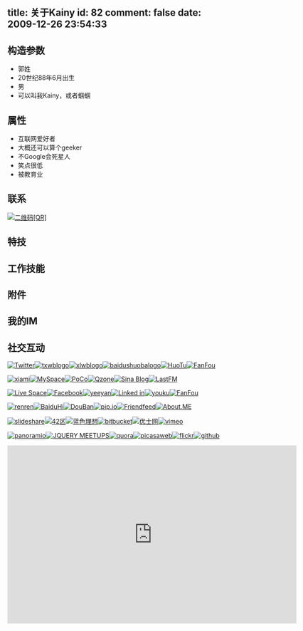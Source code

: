 title: 关于Kainy
id: 82
comment: false
date: 2009-12-26 23:54:33
---

## 构造参数

*   郭姓
*   20世纪88年6月出生
*   男
*   可以叫我Kainy，或者蝈蝈

## 属性

*   互联网爱好者
*   大概还可以算个geeker
*   不Google会死星人
*   笑点很低
*   被教育业

## 联系

[![](/wp-content/uploads/2010/01/contact-info.png "二维码[QR]")](http://chart.apis.google.com/chart?cht=qr&amp;choe=UTF-8&amp;chs=200x200&amp;chl=%3C%E5%A7%93%20%20%20%20%E5%90%8D%3E:%E9%83%AD%20%20%20%20%E6%B6%9B%20%20%20%20%20%20%20%20%20%20%20%20%20%3C%E5%9C%B0%20%20%20%20%E5%9D%80%3E:%E7%A6%8F%E5%B7%9E%E9%97%BD%E4%BE%AF%E5%8E%BF%E4%B8%8A%E8%A1%97%E9%95%87%E5%A4%A7%E5%AD%A6%E5%9F%8E%E5%AD%A6%E5%9B%AD%E8%B7%AF3%E5%8F%B7%20%20%3C%E9%82%AE%20%20%20%20%E7%BC%96%3E:350108%20%20%20%20%20%20%3C%E7%BD%91%20%20%20%20%E5%9D%80%3E:Kainy.CN%20%20%20%20%20%20%20%20%20%20%3C%E6%89%8B%20%20%20%20%E6%9C%BA%3E15806026673%20%20%20%20%20%20%20%20%20%20%3C%E9%82%AE%20%20%20%20%E7%AE%B1%3E:%20%20%20%20%20%20%20%20%20%20%20%20%20%20%20%20%20%20%20GT@Kainy.CN%20%20%20%20%20%20%20%20%20%20%20%20%20%20%20%20%20%20%3C%E6%89%A3%20%20%20%20%E6%89%A3%3E:20202263%20%20%20%20%20%20%20%20&amp;)

## 特技

## 工作技能

## 附件

## 我的IM

## 社交互动

[![Twitter](/wp-content/uploads/2010/01/twitter.gif)](/go/twitter/ "唧唧歪歪")[![txwblogo](/wp-content/uploads/2010/01/txwb.gif)](/go/txwb/ "腾讯微博")[![xlwblogo](/wp-content/uploads/2010/01/sinawb.png)](/go/xlwb/ "新浪微博")[![baidushuobalogo](/wp-content/uploads/2010/01/baidushuoba.jpg)](/go/bdsb/ "百度说吧")[![HuoTu](/wp-content/uploads/2010/01/huotu.gif)](/go/huotu/ "火兔子微博")[![FanFou](/wp-content/uploads/2010/01/fanfou.jpg)](/go/fanfou/ "尚能饭否？")

[![xiami](/wp-content/uploads/2010/01/xiamiicon.png)](/go/xiami/ "虾米音乐")[![MySpace](/wp-content/uploads/2010/01/myspace.gif)](/go/MySpace/ "MySpace")[![PoCo](/wp-content/uploads/2010/01/poco.gif)](/go/poco/ "PoCo")[![Qzone](/wp-content/uploads/2010/01/qqshuqian.gif)](/go/qzone/ "QQ空间")[![Sina Blog](/wp-content/uploads/2010/01/sinavivi.gif)](/go/sina/ "新浪博客")[![LastFM](/wp-content/uploads/2010/01/lastfm.png)](/go/last/ "LastFM收音机")

[![Live Space](/wp-content/uploads/2010/01/livespace.png)](/go/live/ "Live Space")[![Facebook](/wp-content/uploads/2010/01/facebook.gif)](/go/Facebook/ "Facebook")[![yeeyan](/wp-content/uploads/2010/01/yeeyan.jpg)](/go/yeeyan/ "译言网")[![Linked in](/wp-content/uploads/2010/01/linkedin.gif)](/go/linkedin/ "Linked in")[![youku](/wp-content/uploads/2010/01/youku.jpg)](/go/youku/ "优酷视频")[![FanFou](/wp-content/uploads/2010/01/youtube-icon.jpg)](/go/youtube/ "墙外视屏")

[![renren](/wp-content/uploads/2010/01/renren.gif)](/go/renren/ "大学时代")[![BaiduHi](/wp-content/uploads/2010/01/baiducang.gif)](/go/baiduhi/ "BaiduHi")[![DouBan](/wp-content/uploads/2010/01/douban.gif)](/go/douban/ "豆瓣空间")[![pip.io](/wp-content/uploads/2010/01/pip.io.jpg)](/go/pipio/ "屁屁哦")[![Friendfeed](/wp-content/uploads/2010/01/friendfeed.gif)](/go/friendfeed/ "Friendfeed")[![About.ME](/wp-content/uploads/2010/01/aboutme.jpg)](/go/about/ "About.ME")

[![slideshare](/wp-content/uploads/2010/01/slideshare.jpg)](/go/slideshare/ "slideshare上的动态")[![42区](/wp-content/uploads/2010/01/42qu.jpg)](/go/42qu/ "42区")[![蓝色理想](/wp-content/uploads/2010/01/blueidea.jpg)](/go/blueidea/ "blueidea")[![bitbucket](/wp-content/uploads/2010/01/bitbucket.jpg)](/go/bitbucket/ "bitbucket")[![优士网](/wp-content/uploads/2010/01/ushi.png)](/go/ushi/ "ushi")[![vimeo](/wp-content/uploads/2010/01/vimeo.jpg)](/go/vimeo/ "vimeo")

[![panoramio](/wp-content/uploads/2010/01/panoramio.jpg)](/go/panoramio/ "panoramio")[![JQUERY MEETUPS](/wp-content/uploads/2010/01/JQUERY_MEETUPS.jpg)](/go/jq/ "JQUERY MEETUPS")[![quora](/wp-content/uploads/2010/01/quora.png)](/go/quora/ "quora")[![picasaweb](/wp-content/uploads/2010/01/picasaweb.jpg)](/go/picasa/ "picasaweb")[![flickr](/wp-content/uploads/2010/01/flickr.png)](/go/flickr/ "flickr")[![github](/wp-content/uploads/2010/01/github.jpg)](/go/github/ "代码玩家的MySpace")
<iframe src="http://www.google.com/latitude/apps/badge/api?user=6298299169340526396&amp;type=iframe&amp;maptype=roadmap" height="400" width="650" frameborder="0"></iframe>